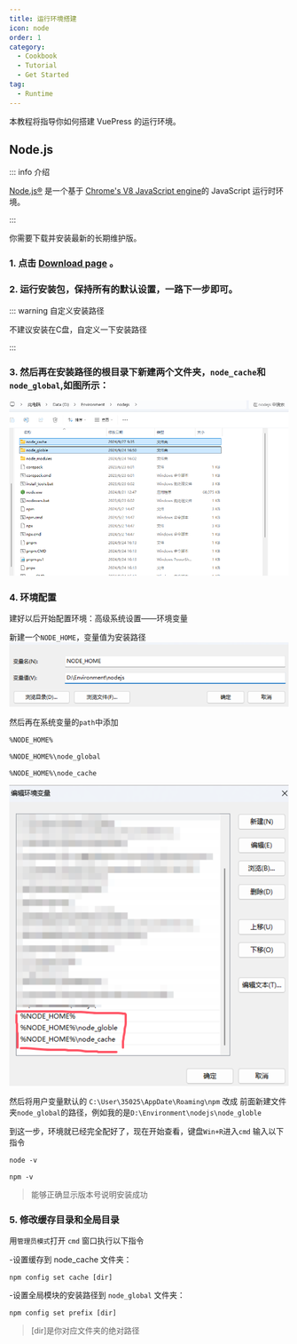 ```yaml
---
title: 运行环境搭建
icon: node
order: 1
category:
  - Cookbook
  - Tutorial
  - Get Started
tag:
  - Runtime
---
```


本教程将指导你如何搭建 VuePress 的运行环境。

<!-- more -->

## Node.js

::: info 介绍

[Node.js®](https://nodejs.org/en/) 是一个基于 [Chrome's V8 JavaScript engine](https://v8.dev/)的 JavaScript 运行时环境。

:::

你需要下载并安装最新的长期维护版。

### 1. 点击 [Download page](https://nodejs.org/en/) 。

### 2. 运行安装包，保持所有的默认设置，一路下一步即可。

::: warning 自定义安装路径

不建议安装在C盘，自定义一下安装路径

:::
### 3. 然后再在安装路径的根目录下新建两个文件夹，`node_cache`和`node_global`,如图所示：

![](./image/9e8f03c3cf708ec9d207870992c14943.png)

### 4. 环境配置

建好以后开始配置环境：高级系统设置——环境变量

新建一个`NODE_HOME`，变量值为安装路径
![](./image/c11ad51c87f5a011643495335fad872b.png)

然后再在系统变量的`path`中添加

```
%NODE_HOME%
```

```
%NODE_HOME%\node_global
```

```
%NODE_HOME%\node_cache
```
![](./image/40775d2b28c32424afe0f77e5f87e0d7.png)

然后将用户变量默认的 `C:\User\35025\AppDate\Roaming\npm` 改成 前面新建文件夹`node_global`的路径，例如我的是`D:\Environment\nodejs\node_globle`

到这一步，环境就已经完全配好了，现在开始查看，键盘`Win+R`进入`cmd`
输入以下指令
```
node -v
```

```
npm -v
```
>能够正确显示版本号说明安装成功

### 5. 修改缓存目录和全局目录

用`管理员模式`打开 `cmd` 窗口执行以下指令

-设置缓存到 node_cache 文件夹：
```
npm config set cache [dir]
```

-设置全局模块的安装路径到 `node_global` 文件夹：

```
npm config set prefix [dir]
```
>[dir]是你对应文件夹的绝对路径
